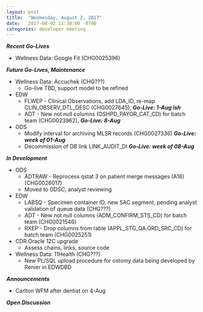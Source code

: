 ```yaml
---
layout: post
title:  "Wednesday, August 2, 2017"
date:   2017-08-02 11:30:00 -0700
categories: developer meeting
---
```

**_Recent Go-Lives_**
* Wellness Data: Google Fit (CHG0025396)

**_Future Go-Lives, Maintenance_**
* Wellness Data: Accuchek (CHG???)
	* Go-live TBD, support model to be refined
* EDW
	* FLWEP - Clinical Observations, add LDA_ID, re-map CLIN_OBSERV_DTL_DESC (CHG0027645), **_Go-Live: 1-Aug ish_**
	* ADT - New not null columns (OSHPD_PAYOR_CAT_CD) for batch team (CHG0023962), **_Go-Live: 8-Aug_**
* ODS
	* Modify interval for archiving MLSR records (CHG0027336) **_Go-Live: week of 01-Aug_**
	* Decommission of DB link LINK_AUDIT_DI **_Go-Live: week of 08-Aug_**
  
**_In Development_**
* ODS
	* ADTRAW - Reprocess qstat 3 on patient merge messages (A18) (CHG0026017)
  * Moved to ODSC, analyst reviewing
* EDW
	* LABSQ - Specimen container ID, new SAC segment, pending analyst validation of queue data (CHG???)
	* ADT -  New not null columns (ADM_CONFIRM_STS_CD) for batch team (CHG0021546)
	* RXEP - Drop columns from table (APPL_STG_QA.ORD_SRC_CD) for batch team (CHG0025251)
* CDR Oracle 12C upgrade
  * Assess chains, links, source code
* Wellness Data: 11Health (CHG???)
  * New PL/SQL upload procedure for ostomy data being developed by Renier in EDWDBD

**_Announcements_**
* Carlton WFM after dentist on 4-Aug

**_Open Discussion_**
